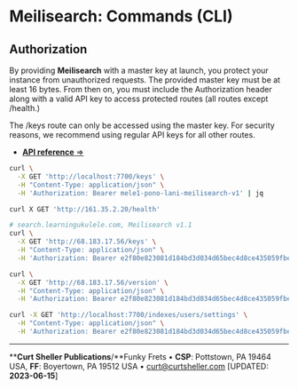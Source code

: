 # Meilisearch: Commands (CLI)

## Authorization

By providing **Meilisearch** with a master key at launch, you protect your instance from unauthorized requests. The provided master key must be at least 16 bytes. From then on, you must include the Authorization header along with a valid API key to access protected routes (all routes except /health.)

The /keys route can only be accessed using the master key. For security reasons, we recommend using regular API keys for all other routes.

- [**API reference** &rArr;](https://www.meilisearch.com/docs/reference/api/overview)

```sh
curl \
  -X GET 'http://localhost:7700/keys' \
  -H "Content-Type: application/json" \
  -H 'Authorization: Bearer mele1-pono-lani-meilisearch-v1' | jq

curl X GET 'http://161.35.2.20/health'

# search.learningukulele.com, Meilisearch v1.1
curl \
  -X GET 'http://68.183.17.56/keys' \
  -H "Content-Type: application/json" \
  -H 'Authorization: Bearer e2f80e823081d184bd3d034d65bec4d8ce435059fbee065d68942eae39bfd9a5' | jq

curl \
  -X GET 'http://68.183.17.56/version' \
  -H "Content-Type: application/json" \
  -H 'Authorization: Bearer e2f80e823081d184bd3d034d65bec4d8ce435059fbee065d68942eae39bfd9a5' | jq

curl -X GET 'http://localhost:7700/indexes/users/settings' \
  -H "Content-Type: application/json" \
  -H 'Authorization: Bearer e2f80e823081d184bd3d034d65bec4d8ce435059fbee065d68942eae39bfd9a5' | jq
```

----
****Curt Sheller Publications**/**Funky Frets • **CSP**: Pottstown, PA 19464 USA, **FF**: Boyertown, PA 19512 USA • [curt@curtsheller.com](mailto:curt@curtsheller.com) [UPDATED: **2023-06-15**]
